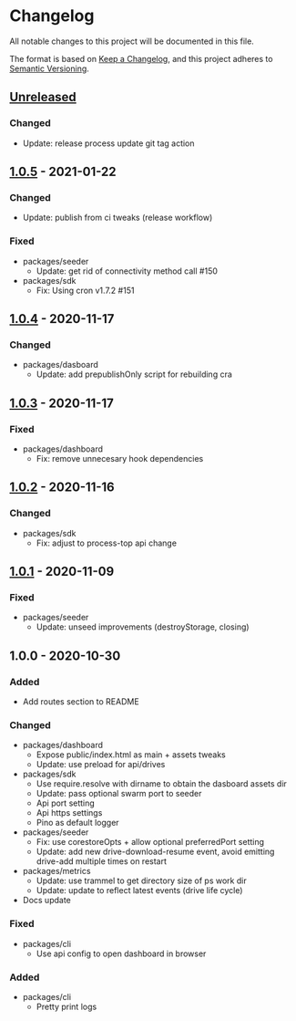 # Changelog
All notable changes to this project will be documented in this file.

The format is based on [Keep a Changelog](https://keepachangelog.com/en/1.0.0/),
and this project adheres to [Semantic Versioning](https://semver.org/spec/v2.0.0.html).

## [Unreleased]
### Changed
- Update: release process update git tag action

## [1.0.5] - 2021-01-22
### Changed
- Update: publish from ci tweaks (release workflow)

### Fixed
- packages/seeder
  - Update: get rid of connectivity method call #150
- packages/sdk
  - Fix: Using cron v1.7.2 #151

## [1.0.4] - 2020-11-17
### Changed
- packages/dasboard
  - Update: add prepublishOnly script for rebuilding cra

## [1.0.3] - 2020-11-17
### Fixed
- packages/dashboard
  - Fix: remove unnecesary hook dependencies

## [1.0.2] - 2020-11-16
### Changed
- packages/sdk
  - Fix: adjust to process-top api change

## [1.0.1] - 2020-11-09
### Fixed
- packages/seeder
  - Update: unseed improvements (destroyStorage, closing)

## 1.0.0 - 2020-10-30
### Added
- Add routes section to README

### Changed
- packages/dashboard
  - Expose public/index.html as main + assets tweaks
  - Update: use preload for api/drives
- packages/sdk
  - Use require.resolve with dirname to obtain the dasboard assets dir
  - Update: pass optional swarm port to seeder
  - Api port setting
  - Api https settings
  - Pino as default logger
- packages/seeder
  - Fix: use corestoreOpts + allow optional preferredPort setting
  - Update: add new drive-download-resume event, avoid emitting drive-add multiple times on restart
- packages/metrics
  - Update: use trammel to get directory size of ps work dir
  - Update: update to reflect latest events (drive life cycle)
- Docs update

### Fixed
- packages/cli
  - Use api config to open dashboard in browser

### Added
- packages/cli
  - Pretty print logs

[Unreleased]: https://github.com/geut/permanent-seeder/compare/v1.0.5...HEAD
[1.0.5]: https://github.com/geut/permanent-seeder/compare/v1.0.4...v1.0.5
[1.0.4]: https://github.com/geut/permanent-seeder/compare/v1.0.3...v1.0.4
[1.0.3]: https://github.com/geut/permanent-seeder/compare/v1.0.2...v1.0.3
[1.0.2]: https://github.com/geut/permanent-seeder/compare/v1.0.1...v1.0.2
[1.0.1]: https://github.com/geut/permanent-seeder/compare/v1.0.0...v1.0.1
